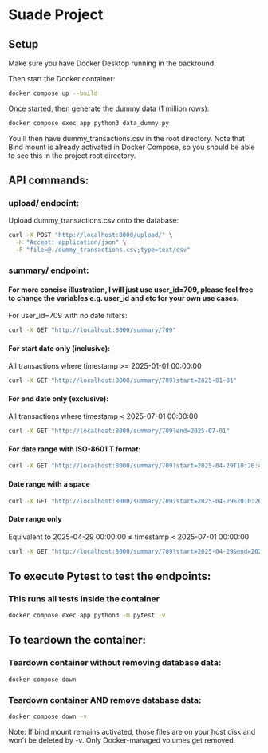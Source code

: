 # Suade Project

## Setup
Make sure you have Docker Desktop running in the backround.

Then start the Docker container:

```bash
docker compose up --build
```
Once started, then generate the dummy data (1 million rows):
```bash
docker compose exec app python3 data_dummy.py
```
You'll then have dummy_transactions.csv in the root directory. Note that Bind mount is already activated in Docker Compose, so you should be able to see this in the project root directory.

## API commands:

### upload/ endpoint:
Upload dummy_transactions.csv onto the database:

```bash
curl -X POST "http://localhost:8000/upload/" \
  -H "Accept: application/json" \
  -F "file=@./dummy_transactions.csv;type=text/csv"
```



### summary/ endpoint:

#### For more concise illustration, I will just use user_id=709, please feel free to change the variables e.g. user_id and etc for your own use cases.

For user_id=709 with no date filters:
```bash
curl -X GET "http://localhost:8000/summary/709"
```

#### For start date only (inclusive):
All transactions where timestamp >= 2025-01-01 00:00:00
```bash
curl -X GET "http://localhost:8000/summary/709?start=2025-01-01"
```

#### For end date only (exclusive):
All transactions where timestamp < 2025-07-01 00:00:00
```bash
curl -X GET "http://localhost:8000/summary/709?end=2025-07-01"
```

#### For date range with ISO-8601 T format:
```bash
curl -X GET "http://localhost:8000/summary/709?start=2025-04-29T10:26:46&end=2025-07-01T00:00:00"
```

#### Date range with a space
```bash
curl -X GET "http://localhost:8000/summary/709?start=2025-04-29%2010:26:46&end=2025-07-01%2000:00:00"
```

#### Date range only
Equivalent to 2025-04-29 00:00:00 ≤ timestamp < 2025-07-01 00:00:00

```bash
curl -X GET "http://localhost:8000/summary/709?start=2025-04-29&end=2025-07-01"
```

## To execute Pytest to test the endpoints:
### This runs all tests inside the container
```bash
docker compose exec app python3 -m pytest -v
```

## To teardown the container:

### Teardown container without removing database data:
```bash
docker compose down
```
### Teardown container AND remove database data:
```bash
docker compose down -v
```
Note: If bind mount remains activated, those files are on your host disk and won’t be deleted by -v. Only Docker-managed volumes get removed.